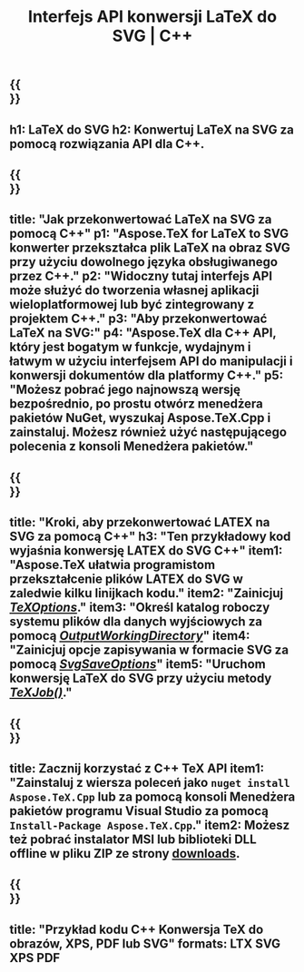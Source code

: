 ﻿---
translation: true
template: /_templates/_conversion-child-cpp.md
title: Interfejs API konwersji LaTeX do SVG | C++
description: Funkcjonalność konwersji LaTeX do SVG. Zintegruj tę lokalną bibliotekę C++ ze swoim projektem lub użyj aplikacji wieloplatformowych, aby przekonwertować LaTeX na SVG.
keywords: lateks do svg api cpp, latex2svg zintegruj c++
url: /cpp/conversion/latex-to-svg/
family: tex
platformtag: cpp
feature: conversion
informat: LATEX
outformat: SVG
otherformats: BMP PNG JPEG TIFF PDF XPS
---

{{<section banner>}}
---
h1: LaTeX do SVG
h2: Konwertuj LaTeX na SVG za pomocą rozwiązania API dla C++.
---

{{<section overview>}}
---
title: "Jak przekonwertować LaTeX na SVG za pomocą C++"
p1: "Aspose.TeX for LaTeX to SVG konwerter przekształca plik LaTeX na obraz SVG przy użyciu dowolnego języka obsługiwanego przez C++."
p2: "Widoczny tutaj interfejs API może służyć do tworzenia własnej aplikacji wieloplatformowej lub być zintegrowany z projektem C++."
p3: "Aby przekonwertować LaTeX na SVG:"
p4: "Aspose.TeX dla C++ API, który jest bogatym w funkcje, wydajnym i łatwym w użyciu interfejsem API do manipulacji i konwersji dokumentów dla platformy C++."
p5: "Możesz pobrać jego najnowszą wersję bezpośrednio, po prostu otwórz menedżera pakietów NuGet, wyszukaj Aspose.TeX.Cpp i zainstaluj. Możesz również użyć następującego polecenia z konsoli Menedżera pakietów."
---

{{<section feature1>}}
---
title: "Kroki, aby przekonwertować LATEX na SVG za pomocą C++"
h3: "Ten przykładowy kod wyjaśnia konwersję LATEX do SVG C++"
item1: "Aspose.TeX ułatwia programistom przekształcenie plików LATEX do SVG w zaledwie kilku linijkach kodu."
item2: "Zainicjuj [*TeXOptions*](https://reference.aspose.com/tex/cpp/class/aspose.te_x.te_x_options)."
item3: "Określ katalog roboczy systemu plików dla danych wyjściowych za pomocą [*OutputWorkingDirectory*](https://reference.aspose.com/tex/cpp/class/aspose.te_x.te_x_options#aa4f4ea6dab7db5ba1b40800495f16f63)"
item4: "Zainicjuj opcje zapisywania w formacie SVG za pomocą [*SvgSaveOptions*](https://reference.aspose.com/tex/cpp/class/aspose.te_x.presentation.image.svg_save_options)"
item5: "Uruchom konwersję LaTeX do SVG przy użyciu metody [*TeXJob()*](https://reference.aspose.com/tex/cpp/class/aspose.te_x.te_x_job)."
---

{{<section feature2>}}
---
title: Zacznij korzystać z C++ TeX API
item1: "Zainstaluj z wiersza poleceń jako ```nuget install Aspose.TeX.Cpp``` lub za pomocą konsoli Menedżera pakietów programu Visual Studio za pomocą ```Install-Package Aspose.TeX.Cpp```."
item2: Możesz też pobrać instalator MSI lub biblioteki DLL offline w pliku ZIP ze strony [downloads](https://downloads.aspose.com/tex/cpp).
---

{{<section widget>}}
---
title: "Przykład kodu C++ Konwersja TeX do obrazów, XPS, PDF lub SVG"
formats: LTX SVG XPS PDF
---
